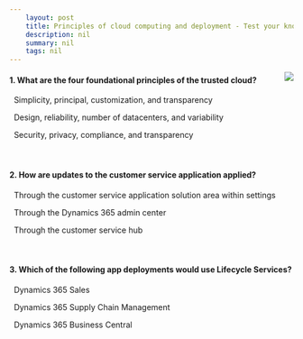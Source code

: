 ```yaml
---
    layout: post
    title: Principles of cloud computing and deployment - Test your knowledge
    description: nil
    summary: nil
    tags: nil
---
```



 <a target="_blank" href="https://docs.microsoft.com/en-us/learn/modules/principles-cloud-computing-dynamics-365-deployment/9-knowledge-check/"><i class="fas fa-external-link-alt"></i> </a>
 <img align="right" src="https://docs.microsoft.com/en-us/learn/achievements/principles-cloud-computing-deployment.svg">
####  1. What are the four foundational principles of the trusted cloud?


<i class='far fa-square'></i> &nbsp;&nbsp;Simplicity, principal, customization, and transparency

<i class='far fa-square'></i> &nbsp;&nbsp;Design, reliability, number of datacenters, and variability

<i class='fas fa-check-square' style='color: Dodgerblue;'></i> &nbsp;&nbsp;Security, privacy, compliance, and transparency
<br />
<br />
<br />

####  2. How are updates to the customer service application applied?


<i class='far fa-square'></i> &nbsp;&nbsp;Through the customer service application solution area within settings

<i class='fas fa-check-square' style='color: Dodgerblue;'></i> &nbsp;&nbsp;Through the Dynamics 365 admin center

<i class='far fa-square'></i> &nbsp;&nbsp;Through the customer service hub
<br />
<br />
<br />

####  3. Which of the following app deployments would use Lifecycle Services?


<i class='far fa-square'></i> &nbsp;&nbsp;Dynamics 365 Sales

<i class='fas fa-check-square' style='color: Dodgerblue;'></i> &nbsp;&nbsp;Dynamics 365 Supply Chain Management

<i class='far fa-square'></i> &nbsp;&nbsp;Dynamics 365 Business Central
<br />
<br />
<br />
